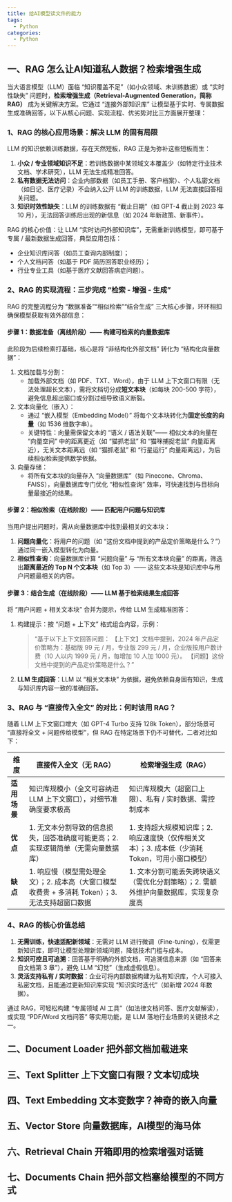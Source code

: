 ```yaml
---
title: 给AI模型读文件的能力
tags:
  - Python
categories:
  - Python
---
```




## 一、RAG   怎么让AI知道私人数据？检索增强生成

当大语言模型（LLM）面临 “知识覆盖不足”（如小众领域、未训练数据）或 “实时性缺失” 问题时，**检索增强生成（Retrieval-Augmented Generation，简称 RAG）** 成为关键解决方案。它通过 “连接外部知识库” 让模型基于实时、专属数据生成准确回答，以下从核心问题、实现流程、优劣势对比三方面展开整理：

### 1、RAG 的核心应用场景：解决 LLM 的固有局限

LLM 的知识依赖训练数据，存在天然短板，RAG 正是为弥补这些短板而生：

1. **小众 / 专业领域知识不足**：若训练数据中某领域文本覆盖少（如特定行业技术文档、学术研究），LLM 无法生成精准回答。
2. **私有数据无法访问**：企业内部数据（如员工手册、客户档案）、个人私密文档（如日记、医疗记录）不会纳入公开 LLM 的训练数据，LLM 无法直接回答相关问题。
3. **知识时效性缺失**：LLM 的训练数据有 “截止日期”（如 GPT-4 截止到 2023 年 10 月），无法回答训练后出现的新信息（如 2024 年新政策、新事件）。

RAG 的核心价值：让 LLM “实时访问外部知识库”，无需重新训练模型，即可基于专属 / 最新数据生成回答，典型应用包括：

- 企业知识库问答（如员工查询内部制度）；
- 个人文档问答（如基于 PDF 简历回答职业经历）；
- 行业专业工具（如基于医疗文献回答病症问题）。

### 2、RAG 的实现流程：三步完成 “检索 - 增强 - 生成”

RAG 的完整流程分为 “数据准备”“相似检索”“结合生成” 三大核心步骤，环环相扣确保模型获取有效外部信息：

#### 步骤 1：数据准备（离线阶段）—— 构建可检索的向量数据库

此阶段为后续检索打基础，核心是将 “非结构化外部文档” 转化为 “结构化向量数据”：

1. 文档加载与分割：
   - 加载外部文档（如 PDF、TXT、Word），由于 LLM 上下文窗口有限（无法处理超长文本），需将文档切分成**短文本块**（如每块 200-500 字符），避免信息超出窗口或分割过细导致语义断裂。
2. 文本向量化（嵌入）：
   - 通过 “嵌入模型（Embedding Model）” 将每个文本块转化为**固定长度的向量**（如 1536 维数字串）。
   - 关键特性：向量需保留文本的 “语义 / 语法关联”—— 相似文本的向量在 “向量空间” 中的距离更近（如 “猫抓老鼠” 和 “猫咪捕捉老鼠” 向量距离近），无关文本距离远（如 “猫抓老鼠” 和 “行星运行” 向量距离远），为后续相似检索提供数学依据。
3. 向量存储：
   - 将所有文本块的向量存入 “向量数据库”（如 Pinecone、Chroma、FAISS），向量数据库专门优化 “相似性查询” 效率，可快速找到与目标向量最接近的结果。

#### 步骤 2：相似检索（在线阶段）—— 匹配用户问题与知识库

当用户提出问题时，需从向量数据库中找到最相关的文本块：

1. **问题向量化**：将用户的问题（如 “这份文档中提到的产品定价策略是什么？”）通过同一嵌入模型转化为向量。
2. **相似性查询**：向量数据库计算 “问题向量” 与 “所有文本块向量” 的距离，筛选出**距离最近的 Top N 个文本块**（如 Top 3）—— 这些文本块是知识库中与用户问题最相关的内容。

#### 步骤 3：结合生成（在线阶段）—— LLM 基于检索结果生成回答

将 “用户问题 + 相关文本块” 合并为提示，传给 LLM 生成精准回答：

1. 构建提示：按 “问题 + 上下文” 格式组合内容，示例：

   > “基于以下上下文回答问题：
   > 【上下文】文档中提到，2024 年产品定价策略为：基础版 99 元 / 月，专业版 299 元 / 月，企业版按用户数计费（10 人以内 1999 元 / 月，每增加 10 人加 1000 元）。
   > 【问题】这份文档中提到的产品定价策略是什么？”

2. **LLM 生成回答**：LLM 以 “相关文本块” 为依据，避免依赖自身固有知识，生成与知识库内容一致的准确回答。

### 3、RAG 与 “直接传入全文” 的对比：何时该用 RAG？

随着 LLM 上下文窗口增大（如 GPT-4 Turbo 支持 128k Token），部分场景可 “直接将全文 + 问题传给模型”，但 RAG 在特定场景下仍不可替代，二者对比如下：

| 维度         | 直接传入全文（无 RAG）                                       | 检索增强生成（RAG）                                          |
| ------------ | ------------------------------------------------------------ | ------------------------------------------------------------ |
| **适用场景** | 知识库规模小（全文可容纳进 LLM 上下文窗口），对细节准确度要求极高 | 知识库规模大（超窗口上限）、私有 / 实时数据、需控制成本      |
| **优点**     | 1. 无文本分割导致的信息损失，回答准确度可能更高；2. 实现逻辑简单（无需向量数据库） | 1. 支持超大规模知识库；2. 响应速度快（仅传相关文本）；3. 成本低（少消耗 Token，可用小窗口模型） |
| **缺点**     | 1. 响应慢（模型需处理全文）；2. 成本高（大窗口模型收费贵 + 多消耗 Token）；3. 无法支持超窗口数据 | 1. 文本分割可能丢失跨块语义（需优化分割策略）；2. 需额外维护向量数据库，实现复杂度高 |

### 4、RAG 的核心价值总结

1. **无需训练，快速适配新领域**：无需对 LLM 进行微调（Fine-tuning），仅需更新知识库，即可让模型处理新领域问题，降低技术门槛与成本。
2. **知识可控且可追溯**：回答基于明确的外部文档，可追溯信息来源（如 “回答来自文档第 3 章”），避免 LLM “幻觉”（生成虚假信息）。
3. **灵活支持私有 / 实时数据**：企业可将内部数据构建为私有知识库，个人可接入私密文档，且能通过更新知识库实现 “知识实时迭代”（如新增 2024 年数据）。

通过 RAG，可轻松构建 “专属领域 AI 工具”（如法律文档问答、医疗文献解读），或实现 “PDF/Word 文档问答” 等实用功能，是 LLM 落地行业场景的关键技术之一。



## 二、Document Loader   把外部文档加载进来

## 三、Text Splitter   上下文窗口有限？文本切成块

## 四、Text Embedding   文本变数字？神奇的嵌入向量

## 五、Vector Store   向量数据库，AI模型的海马体

## 六、Retrieval Chain   开箱即用的检索增强对话链

## 七、Documents Chain   把外部文档塞给模型的不同方式